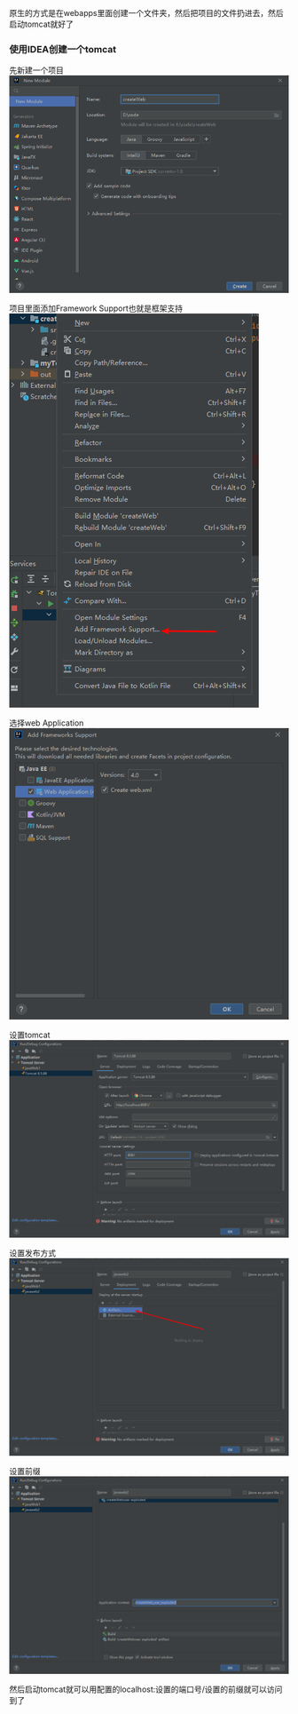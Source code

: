 原生的方式是在webapps里面创建一个文件夹，然后把项目的文件扔进去，然后启动tomcat就好了

### 使用IDEA创建一个tomcat

先新建一个项目
![](assets/02062cfc7b48c9f2015cbf6b6cb94e66_MD5.png)

项目里面添加Framework Support也就是框架支持
![](assets/f4d63ebc6ded14aea15e4770c5f2c541_MD5.png)

选择web Application
![](assets/3d5fe0786219f5daf905280d465aa92a_MD5.png)

设置tomcat
![](assets/d1e6926028ba17c1bcdf7a7e7b8a8e76_MD5.png)

设置发布方式
![](assets/b402e688d3ac16d1d8ad6d963e07792b_MD5.png)

设置前缀
![](assets/65e9a8d181e2a5b9e04973de9692c3da_MD5.png)

然后启动tomcat就可以用配置的localhost:设置的端口号/设置的前缀就可以访问到了

